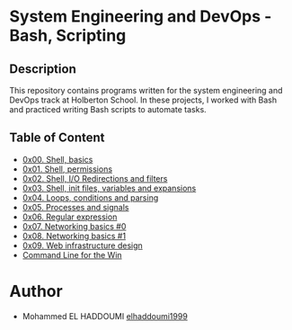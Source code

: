#  System Engineering and DevOps - Bash, Scripting

## Description
This repository contains programs written for the system engineering and DevOps track at Holberton School. In these projects, I worked with Bash and practiced writing Bash scripts to automate tasks.
## Table of Content
* [0x00. Shell, basics](./0x00-shell_basics)
* [0x01. Shell, permissions](./0x01-shell_permissions)
* [0x02. Shell, I/O Redirections and filters](./0x02-shell_redirections)
* [0x03. Shell, init files, variables and expansions](./0x03-shell_variables_expansions)
* [0x04. Loops, conditions and parsing](./0x04-loops_conditions_and_parsing)
* [0x05. Processes and signals](./0x05-processes_and_signals)
* [0x06. Regular expression](./0x06-regular_expressions)
* [0x07. Networking basics #0](./0x07-networking_basics)
* [0x08. Networking basics #1](./0x08-networking_basics_2)
* [0x09. Web infrastructure design](./0x09-web_infrastructure_design)
* [Command Line for the Win](./command_line_for_the_win)
# Author
* Mohammed EL HADDOUMI [elhaddoumi1999](https://github.com/Theemiss)
